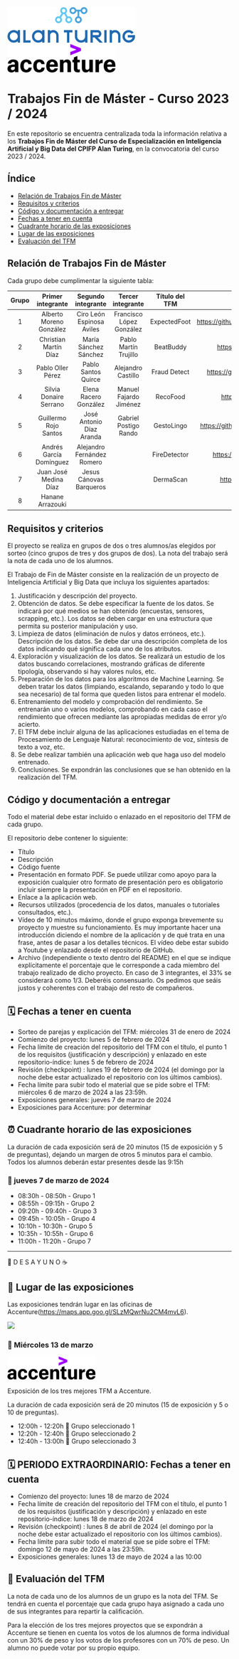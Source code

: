 <img height="80px" src="alan_turing_recortado.png">&nbsp;&nbsp;&nbsp;&nbsp;&nbsp;&nbsp;<img height="64px" src="accenture.svg">

# Trabajos Fin de Máster - Curso 2023 / 2024

En este repositorio se encuentra centralizada toda la información relativa a los **Trabajos Fin de Máster del Curso de Especialización en Inteligencia Artificial y Big Data del CPIFP Alan Turing**, en la convocatoria del curso 2023 / 2024.

## Índice

* [Relación de Trabajos Fin de Máster](#id1)
* [Requisitos y criterios](#id2)
* [Código y documentación a entregar](#id3)
* [Fechas a tener en cuenta](#id4)
* [Cuadrante horario de las exposiciones](#id5)
* [Lugar de las exposiciones](#id6)
* [Evaluación del TFM](#id7)

## Relación de Trabajos Fin de Máster<a name="id1"></a>

Cada grupo debe cumplimentar la siguiente tabla:

| Grupo | Primer integrante       | Segundo integrante         | Tercer integrante  | Título del TFM | Enlace al repositorio |
|:-----:|:-----------------------:|:-------------------:|:------------------:|:--------------:|:---------------------:|
|   1   |Alberto Moreno González                     |Ciro León Espinosa Aviles                     |Francisco López González                    |ExpectedFoot                    | https://github.com/albertomorenogonzalez/ExpectedFoot
|   2   |   Christian Martín Díaz                  |   María Sánchez Sánchez                  |   Pablo Martín Trujillo                  |BeatBuddy                | https://github.com/mariasnchez/BeatBuddy                       |
|   3   |   Pablo Oller Pérez | Pablo Santos Quirce | Alejandro Castillo | Fraud Detect               | https://github.com/pabloquirce23/fraud-detect.git                      |
|   4   | Silvia Donaire Serrano | Elena Racero González | Manuel Fajardo Jiménez | RecoFood | https://github.com/SilviaDS00/RecoFood |
|   5   | Guillermo Rojo Santos | José Antonio Díaz Aranda | Gabriel Postigo Rando |        GestoLingo        | https://github.com/GuillermoRojoSantos/GestoLingo.git                       |
|   6   | Andrés García Domínguez | Alejandro Fernández Romero |                    |FireDetector                  | https://github.com/agardom2002/FireDetector                     |
|   7   | Juan José Medina Díaz | Jesus Cánovas Barqueros |                    | DermaScan| https://github.com/juanjo-18/DermaScan      |
|   8   | Hanane Arrazouki |  |                    | |       |

## Requisitos y criterios<a name="id2"></a>

El proyecto se realiza en grupos de dos o tres alumnos/as elegidos por sorteo (cinco grupos de tres y dos grupos de dos). La nota del trabajo será la nota de cada uno de los alumnos.

El Trabajo de Fin de Máster consiste en la realización de un proyecto de Inteligencia Artificial y Big Data que incluya los siguientes apartados:

1. Justificación y descripción del proyecto.
2. Obtención de datos. Se debe especificar la fuente de los datos. Se indicará por qué medios se han obtenido (encuestas, sensores, scrapping, etc.). Los datos se deben cargar en una estructura que permita su posterior manipulación y uso.
3. Limpieza de datos (eliminación de nulos y datos erróneos, etc.). Descripción de los datos. Se debe dar una descripción completa de los datos indicando qué significa cada uno de los atributos.
4. Exploración y visualización de los datos. Se realizará un estudio de los datos buscando correlaciones, mostrando gráficas de diferente tipología, observando si hay valores nulos, etc.
5. Preparación de los datos para los algoritmos de Machine Learning. Se deben tratar los datos (limpiando, escalando, separando y todo lo que sea necesario) de tal forma que queden listos para entrenar el modelo.
6. Entrenamiento del modelo y comprobación del rendimiento.  Se entrenarán uno o varios modelos, comprobando en cada caso el rendimiento que ofrecen mediante las apropiadas medidas de error y/o acierto.
7. El TFM debe incluir alguna de las aplicaciones estudiadas en el tema de Procesamiento de Lenguaje Natural: reconocimiento de voz, síntesis de texto a voz, etc.
8. Se debe realizar también una aplicación web que haga uso del modelo entrenado.
9. Conclusiones. Se expondrán las conclusiones que se han obtenido en la realización del TFM.

## Código y documentación a entregar<a name="id3"></a>

Todo el material debe estar incluido o enlazado en el repositorio del TFM de cada grupo.

El repositorio debe contener lo siguiente:
  * Título
  * Descripción
  * Código fuente
  * Presentación en formato PDF. Se puede utilizar como apoyo para la exposición cualquier otro formato de presentación pero es obligatorio incluir siempre la presentación en PDF en el repositorio.
  * Enlace a la aplicación web.
  * Recursos utilizados (procedencia de los datos, manuales o tutoriales consultados, etc.).
  * Vídeo de 10 minutos máximo, donde el grupo exponga brevemente su proyecto y muestre su funcionamiento. Es muy importante hacer una introducción diciendo el nombre de la aplicación y de qué trata en una frase, antes de pasar a los detalles técnicos. El vídeo debe estar subido a Youtube y enlazado desde el repositorio de GitHub.
  * Archivo (independiente o texto dentro del README) en el que se indique explícitamente el porcentaje que le corresponde a cada miembro del trabajo realizado de dicho proyecto. En caso de 3 integrantes, el 33% se considerará como 1/3. Deberéis consensuarlo. Os pedimos que seáis justos y coherentes con el trabajo del resto de compañeros.

## 🗓️ Fechas a tener en cuenta<a name="id4"></a>

* Sorteo de parejas y explicación del TFM: miércoles 31 de enero de 2024
* Comienzo del proyecto: lunes 5 de febrero de 2024
* Fecha límite de creación del repositorio del TFM con el título, el punto 1 de los requisitos (justificación y descripción) y enlazado en este repositorio-índice: lunes 5 de febrero de 2024
* Revisión (checkpoint) : lunes 19 de febrero de 2024 (el domingo por la noche debe estar actualizado el repositorio con los últimos cambios).
* Fecha límite para subir todo el material que se pide sobre el TFM: miércoles 6 de marzo de 2024 a las 23:59h.
* Exposiciones generales: jueves 7 de marzo de 2024
* Exposiciones para Accenture: por determinar

## ⏰ Cuadrante horario de las exposiciones<a name="id5"></a>

La duración de cada exposición será de 20 minutos (15 de exposición y 5 de preguntas), dejando un margen de otros 5 minutos para el cambio. Todos los alumnos deberán estar presentes desde las 9:15h

### :calendar: jueves 7 de marzo de 2024

* 08:30h - 08:50h - Grupo 1
* 08:55h - 09:15h - Grupo 2
* 09:20h - 09:40h - Grupo 3
* 09:45h - 10:05h - Grupo 4
* 10:10h - 10:30h - Grupo 5
* 10:35h - 10:55h - Grupo 6
* 11:00h - 11:20h - Grupo 7

<hr>

 🥪 D E S A Y U N O ☕



## 📍 Lugar de las exposiciones<a name="id6"></a>

Las exposiciones tendrán lugar en las oficinas de Accenture(https://maps.app.goo.gl/SLzMQwrNu2CM4mvL6).

<img src="https://a.mktgcdn.com/p/rahf5ktEglvh4WE5ZxS7YG1HtX8Bm8YWr0Woq_gB8Og/2560x1779.jpg">

### :calendar: Miércoles 13 de marzo

<img height="52px" src="accenture.svg">

Exposición de los tres mejores TFM a Accenture.

La duración de cada exposición será de 20 minutos (15 de exposición y 5 o 10 de preguntas). 

* 12:00h - 12:20h 🏅 Grupo seleccionado 1
* 12:20h - 12:40h 🏅 Grupo seleccionado 2
* 12:40h - 13:00h 🏅 Grupo seleccionado 3

## 🗓️ PERIODO EXTRAORDINARIO: Fechas a tener en cuenta<a name="id4"></a>

* Comienzo del proyecto: lunes 18 de marzo de 2024
* Fecha límite de creación del repositorio del TFM con el título, el punto 1 de los requisitos (justificación y descripción) y enlazado en este repositorio-índice: lunes 18 de marzo de 2024
* Revisión (checkpoint) : lunes 8 de abril de 2024 (el domingo por la noche debe estar actualizado el repositorio con los últimos cambios).
* Fecha límite para subir todo el material que se pide sobre el TFM: domingo 12 de mayo de 2024 a las 23:59h.
* Exposiciones generales: lunes 13 de mayo de 2024 a las 10:00

## 📝 Evaluación del TFM<a name="id7"></a>

La nota de cada uno de los alumnos de un grupo es la nota del TFM. Se tendrá en cuenta el porcentaje que cada grupo haya asignado a cada uno de sus integrantes para repartir la calificación.

Para la elección de los tres mejores proyectos que se expondrán a Accenture se tienen en cuenta los votos de los alumnos de forma individual con un 30% de peso y los votos de los profesores con un 70% de peso. Un alumno no puede votar por su propio equipo.

